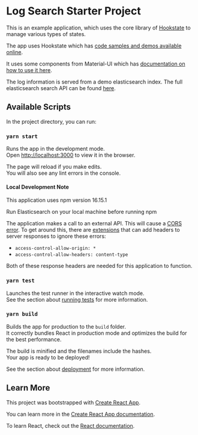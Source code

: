 
# Log Search Starter Project

This is an example application, which uses the core library of [Hookstate](https://github.com/avkonst/hookstate) to manage various types of states.

The app uses Hookstate which has [code samples and demos available online](https://hookstate.js.org/).

It uses some components from Material-UI which has [documentation on how to use it here](https://mui.com/material-ui/getting-started/overview/).

The log information is served from a demo elasticsearch index. 
The full elasticsearch search API can be found [here](https://www.elastic.co/guide/en/elasticsearch/reference/current/search-search.html).

## Available Scripts

In the project directory, you can run:

### `yarn start`

Runs the app in the development mode.<br />
Open [http://localhost:3000](http://localhost:3000) to view it in the browser.

The page will reload if you make edits.<br />
You will also see any lint errors in the console.

#### Local Development Note

This application uses npm version 16.15.1

Run Elasticsearch on your local machine before running npm

The application makes a call to an external API. This will cause a [CORS error](https://developer.mozilla.org/en-US/docs/Web/HTTP/CORS/Errors).
To get around this, there are [extensions](https://chrome.google.com/webstore/detail/modheader/idgpnmonknjnojddfkpgkljpfnnfcklj) that can add headers to server responses to ignore these errors:

- `access-control-allow-origin: *`
- `access-control-allow-headers: content-type`

Both of these response headers are needed for this application to function.

### `yarn test`

Launches the test runner in the interactive watch mode.<br />
See the section about [running tests](https://facebook.github.io/create-react-app/docs/running-tests) for more information.

### `yarn build`

Builds the app for production to the `build` folder.<br />
It correctly bundles React in production mode and optimizes the build for the best performance.

The build is minified and the filenames include the hashes.<br />
Your app is ready to be deployed!

See the section about [deployment](https://facebook.github.io/create-react-app/docs/deployment) for more information.

## Learn More

This project was bootstrapped with [Create React App](https://github.com/facebook/create-react-app).

You can learn more in the [Create React App documentation](https://facebook.github.io/create-react-app/docs/getting-started).

To learn React, check out the [React documentation](https://reactjs.org/).
